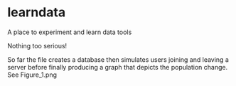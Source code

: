 # learndata
A place to experiment and learn data tools

Nothing too serious!

So far the file creates a database then simulates users joining and leaving a server before finally producing a graph that depicts the population change.  See Figure_1.png
